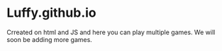 # Luffy.github.io

Crreated on html and JS and here you can play multiple games.
We will soon be adding more games. 
